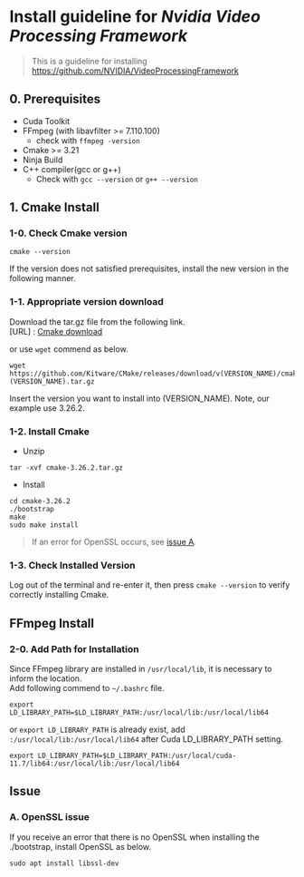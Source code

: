 # Install guideline for *Nvidia Video Processing Framework*
> This is a guideline for installing https://github.com/NVIDIA/VideoProcessingFramework

## 0. Prerequisites
- Cuda Toolkit
- FFmpeg (with libavfilter >= 7.110.100)
  - check with ```ffmpeg -version```
- Cmake >= 3.21
- Ninja Build
- C++ compiler(gcc or g++)
  - Check with ```gcc --version``` or ```g++ --version```

## 1. Cmake Install
### 1-0. Check Cmake version
```
cmake --version
```
If the version does not satisfied prerequisites, install the new version in the following manner.

### 1-1. Appropriate version download
Download the tar.gz file from the following link.\
[URL] : [Cmake download](https://cmake.org/download/)

or use ```wget``` commend as below.
```
wget https://github.com/Kitware/CMake/releases/download/v(VERSION_NAME)/cmake-(VERSION_NAME).tar.gz
```
Insert the version you want to install into (VERSION_NAME). Note, our example use 3.26.2.

### 1-2. Install Cmake
- Unzip
```
tar -xvf cmake-3.26.2.tar.gz
```

- Install
```
cd cmake-3.26.2
./bootstrap
make
sudo make install
```
> If an error for OpenSSL occurs, see [issue A](#OpenSSL).

### 1-3. Check Installed Version
Log out of the terminal and re-enter it, then press ```cmake --version``` to verify correctly installing Cmake.

## FFmpeg Install
### 2-0. Add Path for Installation
Since FFmpeg library are installed in ```/usr/local/lib```, it is necessary to inform the location.\
Add following commend to ```~/.bashrc``` file.
```
export LD_LIBRARY_PATH=$LD_LIBRARY_PATH:/usr/local/lib:/usr/local/lib64
```

or ```export LD_LIBRARY_PATH``` is already exist, add ```:/usr/local/lib:/usr/local/lib64``` after Cuda LD_LIBRARY_PATH setting.
```
export LD_LIBRARY_PATH=$LD_LIBRARY_PATH:/usr/local/cuda-11.7/lib64:/usr/local/lib:/usr/local/lib64
```





## Issue
<a name="OpenSSL"></a>
### A. OpenSSL issue
If you receive an error that there is no OpenSSL when installing the ./bootstrap, install OpenSSL as below.
```
sudo apt install libssl-dev
```
